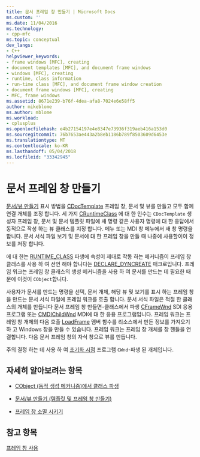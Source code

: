 ```yaml
---
title: 문서 프레임 창 만들기 | Microsoft Docs
ms.custom: ''
ms.date: 11/04/2016
ms.technology:
- cpp-mfc
ms.topic: conceptual
dev_langs:
- C++
helpviewer_keywords:
- frame windows [MFC], creating
- document templates [MFC], and document frame windows
- windows [MFC], creating
- runtime, class information
- run-time class [MFC], and document frame window creation
- document frame windows [MFC], creating
- MFC, frame windows
ms.assetid: 8671e239-b76f-4dea-afa8-7024e6e58ff5
author: mikeblome
ms.author: mblome
ms.workload:
- cplusplus
ms.openlocfilehash: e4b27154197e4e8347e73936f319aeb416a153d0
ms.sourcegitcommit: 76b7653ae443a2b8eb1186b789f8503609d6453e
ms.translationtype: MT
ms.contentlocale: ko-KR
ms.lasthandoff: 05/04/2018
ms.locfileid: "33342945"
---
```

# <a name="creating-document-frame-windows"></a>문서 프레임 창 만들기
[문서/뷰 만들기](../mfc/document-view-creation.md) 표시 방법을 [CDocTemplate](../mfc/reference/cdoctemplate-class.md) 프레임 창, 문서 및 뷰를 만들고 모두 함께 연결 개체를 조정 합니다. 세 가지 [CRuntimeClass](../mfc/reference/cruntimeclass-structure.md) 에 대 한 인수는 `CDocTemplate` 생성자 프레임 창, 문서 및 문서 템플릿 파일에 새 명령 같은 사용자 명령에 대 한 응답에서 동적으로 작성 하는 뷰 클래스를 지정 합니다. 메뉴 또는 MDI 창 메뉴에서 새 창 명령을 합니다. 문서 서식 파일 보기 및 문서에 대 한 프레임 창을 만들 때 나중에 사용할이이 정보를 저장 합니다.  
  
 에 대 한는 [RUNTIME_CLASS](../mfc/reference/run-time-object-model-services.md#runtime_class) 파생에 속성이 제대로 작동 하는 메커니즘이 프레임 창 클래스를 사용 하 여 선언 해야 합니다는 [DECLARE_DYNCREATE](../mfc/reference/run-time-object-model-services.md#declare_dyncreate) 매크로입니다. 프레임 워크는 프레임 창 클래스의 생성 메커니즘을 사용 하 여 문서를 만드는 데 필요한 때문에 이것이 `CObject`합니다.  
  
 사용자가 문서를 만드는 명령을 선택, 문서 개체, 해당 뷰 및 보기를 표시 하는 프레임 창을 만드는 문서 서식 파일에 프레임 워크를 호출 합니다. 문서 서식 파일은 적절 한 클래스의 개체를 만듭니다 문서 프레임 창 만들면-클래스에서 파생 [CFrameWnd](../mfc/reference/cframewnd-class.md) SDI 응용 프로그램 또는 [CMDIChildWnd](../mfc/reference/cmdichildwnd-class.md) MDI에 대 한 응용 프로그램입니다. 프레임 워크는 프레임 창 개체의 다음 호출 [LoadFrame](../mfc/reference/cframewnd-class.md#loadframe) 멤버 함수를 리소스에서 만든 정보를 가져오기 하 고 Windows 창을 만들 수 있습니다. 프레임 워크는 프레임 창 개체를 창 핸들을 연결합니다. 다음 문서 프레임 창의 자식 창으로 뷰를 만듭니다.  
  
 주의 결정 하는 데 사용 하 여 [초기화 시점](../mfc/when-to-initialize-cwnd-objects.md) 프로그램 `CWnd`-파생 된 개체입니다.  
  
## <a name="what-do-you-want-to-know-more-about"></a>자세히 알아보려는 항목  
  
-   [CObject (동적 생성 메커니즘)에서 클래스 파생](../mfc/deriving-a-class-from-cobject.md)  
  
-   [문서/뷰 만들기 (템플릿 및 프레임 창 만들기)](../mfc/document-view-creation.md)  
  
-   [프레임 창 소멸 시키기](../mfc/destroying-frame-windows.md)  
  
## <a name="see-also"></a>참고 항목  
 [프레임 창 사용](../mfc/using-frame-windows.md)

